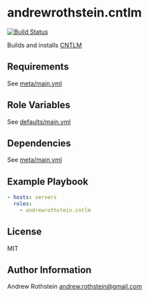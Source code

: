 andrewrothstein.cntlm
=========
[![Build Status](https://travis-ci.org/andrewrothstein/ansible-cntlm.svg?branch=master)](https://travis-ci.org/andrewrothstein/ansible-cntlm)

Builds and installs [CNTLM](http://cntlm.sourceforge.net/)

Requirements
------------

See [meta/main.yml](meta/main.yml)

Role Variables
--------------

See [defaults/main.yml](defaults/main.yml)

Dependencies
------------

See [meta/main.yml](meta/main.yml)

Example Playbook
----------------

```yml
- hosts: servers
  roles:
    - andrewrothstein.cntlm
```

License
-------

MIT

Author Information
------------------

Andrew Rothstein <andrew.rothstein@gmail.com>
